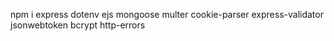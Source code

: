 npm i express dotenv ejs mongoose multer cookie-parser express-validator jsonwebtoken bcrypt http-errors
